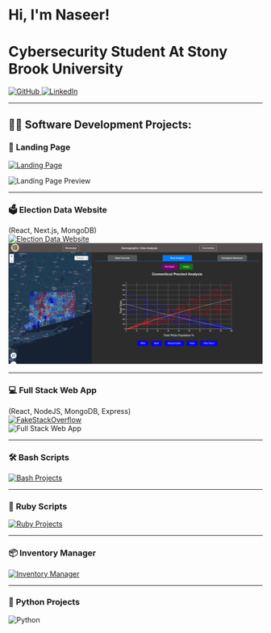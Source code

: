 # Hi, I'm Naseer!  
<h1>Cybersecurity Student At Stony Brook University</h1>

<a href="https://github.com/nasAhmed-chss">
  <img src="https://img.shields.io/badge/GitHub-Programmer-181717?style=for-the-badge&logo=github&logoColor=white" alt="GitHub">
</a> 
<a href="https://www.linkedin.com/in/naseer-ks-ahmed/">
  <img src="https://img.shields.io/badge/LinkedIn-Cybersecurity_Student-0A66C2?style=for-the-badge&logo=linkedin&logoColor=white" alt="LinkedIn">
</a>

---

## 👨‍💻 Software Development Projects:


### 🚀 **Landing Page**  
[![Landing Page](https://img.shields.io/badge/-Live%20Demo-2d2e2f?style=for-the-badge&logo=google-chrome&logoColor=white)](https://nasahmed-chss.github.io/landingPage/)  

![Landing Page Preview](https://github.com/nasAhmed-chss/nasAhmed-chss/blob/main/Landing%20Page.png?raw=true)

---

### 🗳️ **Election Data Website**  
(React, Next.js, MongoDB)  
[![Election Data Website](https://img.shields.io/badge/GitHub-Election_Data-f76300?style=for-the-badge&logo=github&logoColor=white)](https://github.com/GitHubMahim/416-Project)  
![Election Data Website](https://github.com/nasAhmed-chss/nasAhmed-chss/blob/main/Website.png)

---

### 💻 **Full Stack Web App**  
(React, NodeJS, MongoDB, Express)  
[![FakeStackOverflow](https://img.shields.io/badge/GitHub-FakeStackOverflow-0052cc?style=for-the-badge&logo=github&logoColor=white)](https://github.com/nasAhmed-chss/FakeStackOverflow-WebApp/tree/main)  
![Full Stack Web App](https://via.placeholder.com/600x300?text=FakeStackOverflow+WebApp+Preview)

---

### 🛠️ **Bash Scripts**  
[![Bash Projects](https://img.shields.io/badge/GitHub-Bash_Scripts-4EAA25?style=for-the-badge&logo=gnu-bash&logoColor=white)](https://github.com/nasAhmed-chss/Bash-Scripts)

---

### 💎 **Ruby Scripts**  
[![Ruby Projects](https://img.shields.io/badge/GitHub-Ruby_Scripts-CC342D?style=for-the-badge&logo=ruby&logoColor=white)](https://github.com/nasAhmed-chss/ruby-scripts)

---

### 📦 **Inventory Manager**  
[![Inventory Manager](https://img.shields.io/badge/GitHub-Inventory_Manager-6f42c1?style=for-the-badge&logo=github&logoColor=white)](https://github.com/nasAhmed-chss/inventory-manger)

---

### 🐍 **Python Projects**  
![Python](https://img.shields.io/badge/Python-Projects-3776AB?style=for-the-badge&logo=python&logoColor=white)
